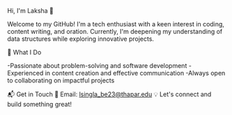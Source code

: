 Hi, I'm Laksha 👋

Welcome to my GitHub! I'm a tech enthusiast with a keen interest in coding, content writing, and oration. Currently, I'm deepening my understanding of data structures while exploring innovative projects.

🚀 What I Do

-Passionate about problem-solving and software development
-Experienced in content creation and effective communication
-Always open to collaborating on impactful projects

📬 Get in Touch
📧 Email: lsingla_be23@thapar.edu
💡 Let's connect and build something great!
<!---
Laksha10/Laksha10 is a ✨ special ✨ repository because its `README.md` (this file) appears on your GitHub profile.
You can click the Preview link to take a look at your changes.
--->
